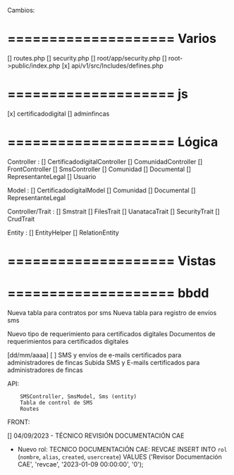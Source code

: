Cambios:

====================
        Varios
====================
[] routes.php
[] security.php
[] root/app/security.php
[] root->public/index.php
[x] api/v1/src/Includes/defines.php

====================
        js
====================
[x] certificadodigital
[] adminfincas

====================
       Lógica
====================
Controller          : 
                        [] CertificadodigitalController
                        [] ComunidadController
                        [] FrontController
                        [] SmsController
                        [] Comunidad
                        [] Documental
                        [] RepresentanteLegal
                        [] Usuario

Model               :   [] CertificadodigitalModel
                        [] Comunidad
                        [] Documental
                        [] RepresentanteLegal
                        
Controller/Trait    :   [] Smstrait
                        [] FilesTrait
                        [] UanatacaTrait
                        [] SecurityTrait
                        [] CrudTrait

Entity              :   [] EntityHelper
                        [] RelationEntity

====================
        Vistas
====================



====================
        bbdd
====================

Nueva tabla para contratos por sms
Nueva tabla para registro de envíos sms

Nuevo tipo de requerimiento para certificados digitales
Documentos de requerimientos para certificados digitales

[dd/mm/aaaa] [ ] SMS y envíos de e-mails certificados para administradores de fincas
Subida SMS y E-mails certificados para administradores de fincas

API:

        SMSController, SmsModel, Sms (entity)
        Tabla de control de SMS
        Routes 

FRONT:

        
[] 04/09/2023 - TÉCNICO REVISIÓN DOCUMENTACIÓN CAE

+ Nuevo rol: TECNICO DOCUMENTACIÓN CAE: REVCAE
INSERT INTO `rol` (`nombre`, `alias`, `created`, `usercreate`) VALUES ('Revisor Documentación CAE', 'revcae', '2023-01-09 00:00:00', '0');
